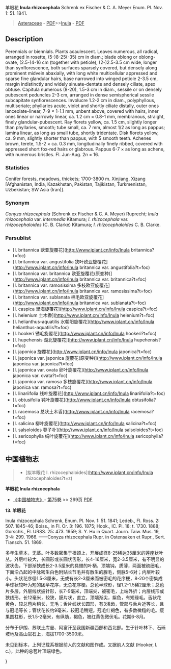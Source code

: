 羊眼花 **Inula rhizocephala** Schrenk ex Fischer & C. A. Meyer Enum. Pl. Nov. 1: 51. 1841.

> [Asteraceae](http://www.iplant.cn/info/Asteraceae?t=foc) - [PDF](http://www.iplant.cn/foc/pdf/Asteraceae.pdf)>>[Inula](http://www.iplant.cn/info/Inula?t=foc) - [PDF](http://www.iplant.cn/foc/pdf/Inula.pdf)

## Description

Perennials or biennials. Plants acaulescent. Leaves numerous, all radical, arranged in rosette, (5-)8-25(-35) cm in diam.; blade oblong or oblong-ovate, (2.5-)4-16 cm (together with petiole), (2-)2.5-3.5 cm wide, longer than synflorescence, both surfaces sparsely covered, but densely along prominent midvein abaxially, with long white multicellular appressed and sparse fine glandular hairs, base narrowed into winged petiole 2-3.5 cm, margin indistinctly and widely sinuate-dentate and densely ciliate, apex obtuse. Capitula numerous (8-20), 1.5-3 cm in diam., sessile or on densely pubescent peduncles 2-3 cm, arranged in dense semispherical sessile subcapitate synflorescences. Involucre 1.2-2 cm in diam., polyphyllous, multiseriate; phyllaries acute, violet and shortly ciliate distally, outer ones lanceolate-linear, 7-9 × 1-1.1 mm, unbent above, covered with hairs, inner ones linear or narrowly linear, ca. 1.2 cm × 0.8-1 mm, membranous, straight, finely glandular-pubescent. Ray florets yellow, ca. 1.5 cm, slightly longer than phyllaries, smooth; tube small, ca. 7 mm, almost 1/2 as long as pappus; lamina linear, as long as small tube, shortly tridentate. Disk florets yellow, ca. 9 mm, slightly shorter than pappus, with 5 smooth teeth. Achenes brown, terete, 1.5-2 × ca. 0.3 mm, longitudinally finely ribbed, covered with appressed short fox-red hairs or glabrous. Pappus 6-7 × as long as achene, with numerous bristles. Fl. Jun-Aug. 2*n* = 16.

### Statistics
Conifer forests, meadows, thickets; 1700-3800 m. Xinjiang, Xizang [Afghanistan, India, Kazakhstan, Pakistan, Tajikistan, Turkmenistan, Uzbekistan; SW Asia (Iran)].

### Synonym
*Conyza rhizocephala* (Schrenk ex Fischer & C. A. Meyer) Ruprecht; *Inula rhizocephala* var. *intermedia* Kitamura; *I. rhizocephala* var. *rhizocephaloides* (C. B. Clarke) Kitamura; *I.* *rhizocephaloides* C. B. Clarke.

### Parsublist

* [I.  britannica  欧亚旋覆花](http://www.iplant.cn/info/Inula britannica?t=foc)
* [I.  britannica var. angustifolia  狭叶欧亚旋覆花](http://www.iplant.cn/info/Inula britannica var. angustifolia?t=foc)
* [I.  britannica var. britannica  欧亚旋覆花(原变种)](http://www.iplant.cn/info/Inula britannica var. britannica?t=foc)
* [I.  britannica var. ramosissima  多枝欧亚旋覆花](http://www.iplant.cn/info/Inula britannica var. ramosissima?t=foc)
* [I.  britannica var. sublanata  棉毛欧亚旋覆花](http://www.iplant.cn/info/Inula britannica var. sublanata?t=foc)
* [I.  caspica  里海旋覆花](http://www.iplant.cn/info/Inula caspica?t=foc)
* [I.  helenium  土木香](http://www.iplant.cn/info/Inula helenium?t=foc)
* [I.  helianthus-aquatilis  水朝阳旋覆花](http://www.iplant.cn/info/Inula helianthus-aquatilis?t=foc)
* [I.  hookeri  锈毛旋覆花](http://www.iplant.cn/info/Inula hookeri?t=foc)
* [I.  hupehensis  湖北旋覆花](http://www.iplant.cn/info/Inula hupehensis?t=foc)
* [I.  japonica  旋覆花](http://www.iplant.cn/info/Inula japonica?t=foc)
* [I.  japonica var. japonica  旋覆花(原变种)](http://www.iplant.cn/info/Inula japonica var. japonica?t=foc)
* [I.  japonica var. ovata  卵叶旋覆花](http://www.iplant.cn/info/Inula japonica var. ovata?t=foc)
* [I.  japonica var. ramosa  多枝旋覆花](http://www.iplant.cn/info/Inula japonica var. ramosa?t=foc)
* [I.  linariifolia  线叶旋覆花](http://www.iplant.cn/info/Inula linariifolia?t=foc)
* [I.  obtusifolia  钝叶旋覆花](http://www.iplant.cn/info/Inula obtusifolia?t=foc)
* [I.  racemosa  总状土木香](http://www.iplant.cn/info/Inula racemosa?t=foc)
* [I.  salicina  柳叶旋覆花](http://www.iplant.cn/info/Inula salicina?t=foc)
* [I.  salsoloides  蓼子朴](http://www.iplant.cn/info/Inula salsoloides?t=foc)
* [I.  sericophylla  绢叶旋覆花](http://www.iplant.cn/info/Inula sericophylla?t=foc)

## 中国植物志

> * [拟羊眼花  I.  rhizocephaloides](http://www.iplant.cn/info/Inula rhizocephaloides?t=z)

**羊眼花 Inula rhizocephala**

* [《中国植物志》](http://www.iplant.cn/frps)- [第75卷](http://www.iplant.cn/frps/vol/75) >> 269页 [PDF](http://www.iplant.cn/frps/pdf/75/269.PDF)

**13. 羊眼花**

Inula rhizocephala Schrenk, Enum. Pl. Nov. 1: 51. 1841; Ledeb., Fl. Ross. 2: 507. 1845-46; Boiss., in Fl. Or. 3: 196. 1875; Hook., IC. Pl. 18: t. 1730. 1888; Gorschk., Fl. URSS. 25: 473. 1959; S. Y. Hu in Quart. Journ. Taiw. Mus. 19, 3-4: 299. 1966. ——Conyza rhizocephala Rupr. in Ostensaken et Rupr., Sert. Tiansch. 51. 1869.

多年生草本，无茎。叶多数密集于根颈上，开展成径8-25稀达35厘米的莲座状叶丛。外层叶较大，长圆形或长圆状舌形，长4-16厘米，宽2-3.5厘米，有不明显的波状齿，下部渐狭成长2-3.5厘米的具翅的叶柄，顶端钝，质薄，两面被疏细毛，下面沿凸起的中脉密生白色附贴长节毛并有散生的腺毛，侧脉5-6对；内层叶较小。头状花序径1.5-3厘米，无或有长2-3厘米而被密毛的花序梗，8-20个密集成半球状较叶为短的团伞花序，无总花序梗。总苞半球形，径1.2-1.5稀2厘米；总苞片多层，外层线状披针形，长7-9毫米，顶端尖，被密毛，上端外折；内层线形或狭线形，长12毫米，较狭，膜片状，直立，顶端渐尖，紫色，有短缘毛。舌状花黄色，较总苞片稍长，无毛；舌片线状长圆形，有3浅齿，管部与舌片近等长，且与冠毛等长；管状花长约9毫米，较冠毛稍短。冠毛红褐色，有多数微糙的毛。瘦果圆柱形，长1.5-2毫米，有纵肋，褐色，被红黄色微伏毛。花期6-8月。

分布于伊朗、苏联土库曼、阿富汗至我国新疆西部和西北部。生于针叶林下、石砾坡地及高山岩石上，海拔1700-3500米。

未见到标本，上列记载系根据前人的文献和图作成。又据前人文献 (Hooker, l. c.)，此种的总苞片顶端绿色。

}